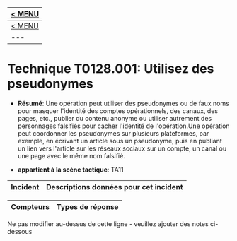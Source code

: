 |[< MENU](../README.md)|
|---|
|[< MENU](../../README.md)|
|---|
# Technique T0128.001: Utilisez des pseudonymes

* **Résumé**: Une opération peut utiliser des pseudonymes ou de faux noms pour masquer l'identité des comptes opérationnels, des canaux, des pages, etc., publier du contenu anonyme ou utiliser autrement des personnages falsifiés pour cacher l'identité de l'opération.Une opération peut coordonner les pseudonymes sur plusieurs plateformes, par exemple, en écrivant un article sous un pseudonyme, puis en publiant un lien vers l'article sur les réseaux sociaux sur un compte, un canal ou une page avec le même nom falsifié.

* **appartient à la scène tactique**: TA11


|Incident |Descriptions données pour cet incident |
|-------- |-------------------- |



|Compteurs |Types de réponse |
|-------- |-------------- |


Ne pas modifier au-dessus de cette ligne - veuillez ajouter des notes ci-dessous